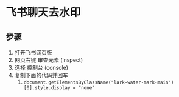 # 飞书聊天去水印


## 步骤



1. 打开飞书网页版
2. 网页右键 审查元素 (inspect)
3. 选择 控制台 (console)
4. 复制下面的代码并回车
   1. `document.getElementsByClassName("lark-water-mark-main")[0].style.display = "none"`


